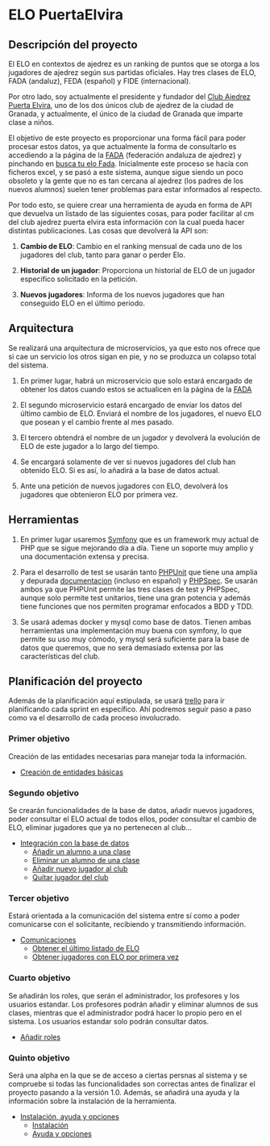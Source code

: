 # ELO PuertaElvira


## Descripción del proyecto

El ELO en contextos de ajedrez es un ranking de puntos que se otorga a los jugadores de ajedrez según sus partidas oficiales. Hay tres clases de ELO, FADA (andaluz), FEDA (español) y FIDE (internacional). 

Por otro lado, soy actualmente el presidente y fundador del [Club Ajedrez Puerta Elvira](http://clubajedrezpuertaelvira.blogspot.com/), uno de los dos únicos club de ajedrez de la ciudad de Granada, y actualmente, el único de la ciudad de Granada que imparte clase a niños. 

El objetivo de este proyecto es proporcionar una forma fácil para poder procesar estos datos, ya que actualmente la forma de consultarlo es accediendo a la página de la [FADA](http://www.fadajedrez.com/) (federación andaluza de ajedrez) y pinchando en [busca tu elo Fada](http://www.fadajedrez.com/index.php/gestion-elo/busca-tu-elo-fada). Inicialmente este proceso se hacía con ficheros excel, y se pasó a este sistema, aunque sigue siendo un poco obsoleto y la gente que no es tan cercana al ajedrez (los padres de los nuevos alumnos) suelen tener problemas para estar informados al respecto. 

Por todo esto, se quiere crear una herramienta de ayuda en forma de API que devuelva un listado de las siguientes cosas, para poder facilitar al cm del club ajedrez puerta elvira esta información con la cual pueda hacer distintas publicaciones. Las cosas que devolverá la API son:

1. **Cambio de ELO**: Cambio en el ranking mensual de cada uno de los jugadores del club, tanto para ganar o perder Elo.
	
2. **Historial de un jugador**: Proporciona un historial de ELO de un jugador especifico solicitado en la petición.
	
3. **Nuevos jugadores**: Informa de los nuevos jugadores que han conseguido ELO en el último periodo.

## Arquitectura

Se realizará una arquitectura de microservicios, ya que esto nos ofrece que si cae un servicio los otros sigan en pie, y no se produzca un colapso total del sistema.

1. En primer lugar, habrá un microservicio que solo estará encargado de obtener los datos cuando estos se actualicen en la página de la [FADA](http://www.gefe.net/mygefe2/ZPEligeDescargaElo.asp)

2. El segundo microservicio estará encargado de enviar los datos del último cambio de ELO. Enviará el nombre de los jugadores, el nuevo ELO que posean y el cambio frente al mes pasado.

3. El tercero obtendrá el nombre de un jugador y devolverá la evolución de ELO de este jugador a lo largo del tiempo.

4. Se encargará solamente de ver si nuevos jugadores del club han obtenido ELO. Si es así, lo añadirá a la base de datos actual.

5. Ante una petición de nuevos jugadores con ELO, devolverá los jugadores que obtenieron ELO por primera vez.

## Herramientas

1. En primer lugar usaremos [Symfony](https://symfony.com/) que es un framework muy actual de PHP que se sigue mejorando día a día. Tiene un soporte muy amplio y una documentación extensa y precisa.

2. Para el desarrollo de test se usarán tanto [PHPUnit](https://phpunit.de/) que tiene una amplia y depurada [documentacion](https://phpunit.readthedocs.io/es/latest/) (incluso en español) y [PHPSpec](http://www.phpspec.net/en/stable/). Se usarán ambos ya que PHPUnit permite las tres clases de test y PHPSpec, aunque solo permite test unitarios, tiene una gran potencia y además tiene funciones que nos permiten programar enfocados a BDD y TDD.

3. Se usará ademas docker y mysql como base de datos. Tienen ambas herramientas una implementación muy buena con symfony, lo que permite su uso muy cómodo, y mysql será suficiente para la base de datos que queremos, que no será demasiado extensa por las características del club.


## Planificación del proyecto

Además de la planificación aquí estipulada, se usará [trello](https://trello.com/b/dNqy38bk/elopuertaelvira) para ir planificando cada sprint en específico. Ahí podremos seguir paso a paso como va el desarrollo de cada proceso involucrado.

### Primer objetivo

Creación de las entidades necesarias para manejar toda la información.
  - [Creación de entidades básicas](https://github.com/manuelorantes/EloPuertaElvira/milestone/3)


### Segundo objetivo

Se crearán funcionalidades de la base de datos, añadir nuevos jugadores, poder consultar el ELO actual de todos ellos, poder consultar el cambio de ELO, eliminar jugadores que ya no pertenecen al club...

  - [Integración con la base de datos](https://github.com/manuelorantes/EloPuertaElvira/milestone/5)
    + [Añadir un alumno a una clase](https://github.com/manuelorantes/EloPuertaElvira/issues/12)
    + [Eliminar un alumno de una clase](https://github.com/manuelorantes/EloPuertaElvira/issues/13)
    + [Añadir nuevo jugador al club](https://github.com/manuelorantes/EloPuertaElvira/issues/7)
    + [Quitar jugador del club](https://github.com/manuelorantes/EloPuertaElvira/issues/8)
  
  
### Tercer objetivo

Estará orientada a la comunicación del sistema entre sí como a poder comunicarse con el solicitante, recibiendo y transmitiendo información.

  - [Comunicaciones](https://github.com/manuelorantes/EloPuertaElvira/milestone/4)
    + [Obtener el último listado de ELO](https://github.com/manuelorantes/EloPuertaElvira/issues/6)
    + [Obtener jugadores con ELO por primera vez](https://github.com/manuelorantes/EloPuertaElvira/issues/10)
  

### Cuarto objetivo

Se añadirán los roles, que serán el administrador, los profesores y los usuarios estandar. Los profesores podrán añadir y eliminar alumnos de sus clases, mientras que el administrador podrá hacer lo propio pero en el sistema. Los usuarios estandar solo podrán consultar datos.

  - [Añadir roles](https://github.com/manuelorantes/EloPuertaElvira/milestone/6)

### Quinto objetivo

Será una alpha en la que se de acceso a ciertas persnas al sistema y se compruebe si todas las funcionalidades son correctas antes de finalizar el proyecto pasando a la versión 1.0. Además, se añadirá una ayuda y la información sobre la instalación de la herramienta.

  - [Instalación, ayuda y opciones](https://github.com/manuelorantes/EloPuertaElvira/milestone/7)
    + [Instalación](https://github.com/manuelorantes/EloPuertaElvira/issues/14)
    + [Ayuda y opciones](https://github.com/manuelorantes/EloPuertaElvira/issues/15)
